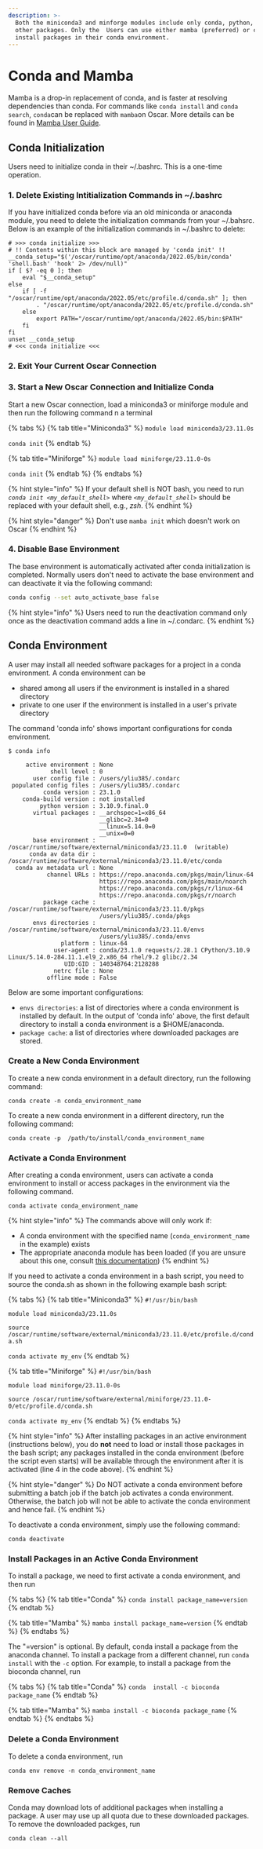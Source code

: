 ```yaml
---
description: >-
  Both the miniconda3 and minforge modules include only conda, python, and a few
  other packages. Only the  Users can use either mamba (preferred) or conda to
  install packages in their conda environment.
---
```


# Conda and Mamba

Mamba is a drop-in replacement of conda, and is faster at resolving dependencies than conda.  For commands like `conda install` and `conda search`, `conda`can be replaced with `mamba`on Oscar. More details can be found in [Mamba User Guide](https://mamba.readthedocs.io/en/latest/user\_guide/mamba.html).

## Conda Initialization

Users need to initialize conda in their \~/.bashrc. This is a one-time operation.&#x20;

### 1. Delete Existing Intitialization Commands in \~/.bashrc

If you have initialized conda before via an old miniconda or anaconda module, you need to delete the initialization commands from your \~/.bahsrc. Below is an example of the initialization commands in \~/.bashrc to delete:

```
# >>> conda initialize >>>
# !! Contents within this block are managed by 'conda init' !!
__conda_setup="$('/oscar/runtime/opt/anaconda/2022.05/bin/conda' 'shell.bash' 'hook' 2> /dev/null)"
if [ $? -eq 0 ]; then
    eval "$__conda_setup"
else
    if [ -f "/oscar/runtime/opt/anaconda/2022.05/etc/profile.d/conda.sh" ]; then
        . "/oscar/runtime/opt/anaconda/2022.05/etc/profile.d/conda.sh"
    else
        export PATH="/oscar/runtime/opt/anaconda/2022.05/bin:$PATH"
    fi
fi
unset __conda_setup
# <<< conda initialize <<<

```

### 2. Exit Your Current Oscar Connection

### 3. Start a New Oscar Connection and Initialize Conda

Start a new Oscar connection, load a miniconda3 or miniforge module and then run the following command n a terminal

{% tabs %}
{% tab title="Miniconda3" %}
`module load miniconda3/23.11.0s`

`conda init`
{% endtab %}

{% tab title="Miniforge" %}
`module load miniforge/23.11.0-0s`

`conda init`
{% endtab %}
{% endtabs %}

{% hint style="info" %}
If your default shell is NOT bash, you need to run _`conda init <my_default_shell>`_ where _`<my_default_shell>`_ should be replaced with your default shell, e.g., _zsh_.
{% endhint %}

{% hint style="danger" %}
Don't use `mamba init` which doesn't work on Oscar
{% endhint %}

### 4. Disable Base Environment

The base environment is automatically activated after conda initialization is completed. Normally users don't need to activate the base environment and can deactivate it via the following command:&#x20;

```bash
conda config --set auto_activate_base false
```

{% hint style="info" %}
Users need to run the deactivation command only once as the deactivation command adds a line in \~/.condarc.&#x20;
{% endhint %}

## Conda Environment

A user may install all needed software packages for a project in a conda environment. A conda environment can be

* shared among all users if the environment is installed in a shared directory
* private to one user if the environment is installed in a user's private directory

The command 'conda info' shows important configurations for conda environment.

```
$ conda info 

     active environment : None
            shell level : 0
       user config file : /users/yliu385/.condarc
 populated config files : /users/yliu385/.condarc
          conda version : 23.1.0
    conda-build version : not installed
         python version : 3.10.9.final.0
       virtual packages : __archspec=1=x86_64
                          __glibc=2.34=0
                          __linux=5.14.0=0
                          __unix=0=0
       base environment : /oscar/runtime/software/external/miniconda3/23.11.0  (writable)
      conda av data dir : /oscar/runtime/software/external/miniconda3/23.11.0/etc/conda
  conda av metadata url : None
           channel URLs : https://repo.anaconda.com/pkgs/main/linux-64
                          https://repo.anaconda.com/pkgs/main/noarch
                          https://repo.anaconda.com/pkgs/r/linux-64
                          https://repo.anaconda.com/pkgs/r/noarch
          package cache : /oscar/runtime/software/external/miniconda3/23.11.0/pkgs
                          /users/yliu385/.conda/pkgs
       envs directories : /oscar/runtime/software/external/miniconda3/23.11.0/envs
                          /users/yliu385/.conda/envs
               platform : linux-64
             user-agent : conda/23.1.0 requests/2.28.1 CPython/3.10.9 Linux/5.14.0-284.11.1.el9_2.x86_64 rhel/9.2 glibc/2.34
                UID:GID : 140348764:2128288
             netrc file : None
           offline mode : False

```

Below are some important configurations:

* `envs directories`: a list of directories where a conda environment is installed by default. In the output of 'conda info' above, the first default directory to install a conda environment is a $HOME/anaconda.
* `package cache`: a list of directories where downloaded packages are stored.

### Create a New Conda Environment

To create a new conda environment in a default directory, run the following command:

```
conda create -n conda_environment_name
```

To create a new conda environment in a different directory, run the following command:

```
conda create -p  /path/to/install/conda_environment_name
```

### Activate a Conda Environment

After creating a conda environment, users can activate a conda environment to install or access packages in the environment via the following command.&#x20;

```
conda activate conda_environment_name
```

{% hint style="info" %}
The commands above will only work if:

* A conda environment with the specified name (`conda_environment_name` in the example) exists
* The appropriate anaconda module has been loaded (if you are unsure about this one, consult [this documentation](https://docs.ccv.brown.edu/oscar/software/modules))
{% endhint %}

If you need to activate a conda environment in a bash script, you need to source the conda.sh as shown in the following example bash script:



{% tabs %}
{% tab title="Miniconda3" %}
`#!/usr/bin/bash`&#x20;

`module load miniconda3/23.11.0s`&#x20;

`source /oscar/runtime/software/external/miniconda3/23.11.0/etc/profile.d/conda.sh`&#x20;

`conda activate my_env`
{% endtab %}

{% tab title="Miniforge" %}
`#!/usr/bin/bash`&#x20;

`module load miniforge/23.11.0-0s`&#x20;

`source /oscar/runtime/software/external/miniforge/23.11.0-0/etc/profile.d/conda.sh`&#x20;

`conda activate my_env`
{% endtab %}
{% endtabs %}

{% hint style="info" %}
After installing packages in an active environment (instructions below), you do **not** need to load or install those packages in the bash script; any packages installed in the conda environment (before the script even starts) will be available through the environment after it is activated (line 4 in the code above).
{% endhint %}

{% hint style="danger" %}
Do NOT activate a conda environment before submitting a batch job if the batch job activates a conda environment. Otherwise, the batch job will not be able to activate the conda environment and hence fail.
{% endhint %}

To deactivate a conda environment, simply use the following command:

```
conda deactivate
```

### Install Packages in an Active Conda Environment

To install a package, we need to first activate a conda environment, and then run

{% tabs %}
{% tab title="Conda" %}
`conda install package_name=version`
{% endtab %}

{% tab title="Mamba" %}
`mamba install package_name=version`
{% endtab %}
{% endtabs %}

The "=version" is optional. By default, conda install a package from the anaconda channel. To install a package from a different channel, run `conda install` with the `-c` option. For example, to install a package from the bioconda channel, run

{% tabs %}
{% tab title="Conda" %}
`conda  install -c bioconda package_name`
{% endtab %}

{% tab title="Mamba" %}
`mamba install -c bioconda package_name`
{% endtab %}
{% endtabs %}

### Delete a Conda Environment

To delete a conda environment, run

```
conda env remove -n conda_environment_name
```

### Remove Caches

Conda may download lots of additional packages when installing a package. A user may use up all quota due to these downloaded packages. To remove the downloaded packges, run

```
conda clean --all
```

